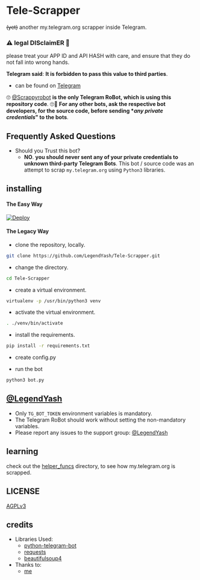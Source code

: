 # Tele-Scrapper

~~(yet)~~ another my.telegram.org scrapper inside Telegram.

### ⚠ legal DISclaimER 🚸
please treat your APP ID and API HASH with care, and ensure that they do not fall into wrong hands.

**Telegram said**: __It is forbidden to pass this value to third parties__.

- can be found on [Telegram](https://telegram.dog/Scrappyrobot)

🙄 [@Scrappyrobot](https://telegram.dog/Scrappyrobot) **is the only Telegram RoBot, which is using this repository code**. 🙄😬
__For any other bots, ask the respective bot developers, for the source code, before sending **any private credentials*" to the bots__.

## Frequently Asked Questions

- Should you Trust this bot?
  - **NO**. __you should never sent any of your private credentials to unknown third-party Telegram Bots__. This bot / source code was an attempt to scrap `my.telegram.org` using `Python3` libraries.


## installing

#### The Easy Way

[![Deploy](https://www.herokucdn.com/deploy/button.svg)](https://heroku.com/deploy)


#### The Legacy Way

- clone the repository, locally.
```sh
git clone https://github.com/LegendYash/Tele-Scrapper.git
```

- change the directory.
```sh
cd Tele-Scrapper
```

- create a virtual environment.
```sh
virtualenv -p /usr/bin/python3 venv
```

- activate the virtual environment.
```sh
. ./venv/bin/activate
```

- install the requirements.
```sh
pip install -r requirements.txt
```

- create config.py

- run the bot
```sh
python3 bot.py
```

## [@LegendYash](https://telegram.dog/yashtgbot)

- Only `TG_BOT_TOKEN` environment variables is mandatory.
- The Telegram RoBot should work without setting the non-mandatory variables.
- Please report any issues to the support group: [@LegendYash](https://t.me/yashtgbot)


## learning

check out the [helper_funcs](https://github.com/LegendYash/Tele-Scrapper/tree/master/helper_funcs) directory, to see how my.telegram.org is scrapped.

## LICENSE
[AGPLv3](https://github.com/LegendYash/Tele-Scrapper/tree/master/LICENSE)

## credits

- Libraries Used:
  - [python-telegram-bot](https://github.com/python-telegram-bot/python-telegram-bot)
  - [requests](https://github.com/psf/requests)
  - [beautifulsoup4](https://pypi.org/project/beautifulsoup4)
- Thanks to:
  - [me](https://tx.me/SpEcHlDe)
